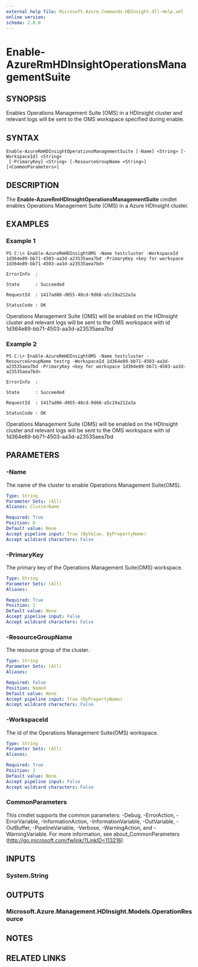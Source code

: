 ```yaml
---
external help file: Microsoft.Azure.Commands.HDInsight.dll-Help.xml
online version: 
schema: 2.0.0
---
```


# Enable-AzureRmHDInsightOperationsManagementSuite

## SYNOPSIS
Enables Operations Management Suite (OMS) in a HDInsight cluster and relevant logs will be sent to the OMS workspace specified during enable.

## SYNTAX

```
Enable-AzureRmHDInsightOperationsManagementSuite [-Name] <String> [-WorkspaceId] <String>
 [-PrimaryKey] <String> [-ResourceGroupName <String>] [<CommonParameters>]
```

## DESCRIPTION
The **Enable-AzureRmHDInsightOperationsManagementSuite** cmdlet enables Operations Management Suite (OMS) in a Azure HDInsight cluster.

## EXAMPLES

### Example 1
```
PS C:\> Enable-AzureRmHDInsightOMS -Name testcluster -WorkspaceId 1d364e89-bb71-4503-aa3d-a23535aea7bd -PrimaryKey <key for workspace 1d364e89-bb71-4503-aa3d-a23535aea7bd>
```

```
ErrorInfo  : 
```

```
State      : Succeeded
```

```
RequestId  : 1417ad86-d055-48cd-9d68-a5c19a212a3a
```

```
StatusCode : OK
```

Operations Management Suite (OMS) will be enabled on the HDInsight cluster and relevant logs will be sent to the OMS workspace with id 1d364e89-bb71-4503-aa3d-a23535aea7bd

### Example 2
```
PS C:\> Enable-AzureRmHDInsightOMS -Name testcluster -ResourceGroupName testrg -WorkspaceId 1d364e89-bb71-4503-aa3d-a23535aea7bd -PrimaryKey <key for workspace 1d364e89-bb71-4503-aa3d-a23535aea7bd>
```

```
ErrorInfo  :
```

``` 
State      : Succeeded
```

```
RequestId  : 1417ad86-d055-48cd-9d68-a5c19a212a3a
```

```
StatusCode : OK
```

Operations Management Suite (OMS) will be enabled on the HDInsight cluster and relevant logs will be sent to the OMS workspace with id 1d364e89-bb71-4503-aa3d-a23535aea7bd

## PARAMETERS

### -Name
The name of the cluster to enable Operations Management Suite(OMS).

```yaml
Type: String
Parameter Sets: (All)
Aliases: ClusterName

Required: True
Position: 0
Default value: None
Accept pipeline input: True (ByValue, ByPropertyName)
Accept wildcard characters: False
```

### -PrimaryKey
The primary key of the Operations Management Suite(OMS) workspace.

```yaml
Type: String
Parameter Sets: (All)
Aliases: 

Required: True
Position: 2
Default value: None
Accept pipeline input: False
Accept wildcard characters: False
```

### -ResourceGroupName
The resource group of the cluster.

```yaml
Type: String
Parameter Sets: (All)
Aliases: 

Required: False
Position: Named
Default value: None
Accept pipeline input: True (ByPropertyName)
Accept wildcard characters: False
```

### -WorkspaceId
The id of the Operations Management Suite(OMS) workspace.

```yaml
Type: String
Parameter Sets: (All)
Aliases: 

Required: True
Position: 1
Default value: None
Accept pipeline input: False
Accept wildcard characters: False
```

### CommonParameters
This cmdlet supports the common parameters: -Debug, -ErrorAction, -ErrorVariable, -InformationAction, -InformationVariable, -OutVariable, -OutBuffer, -PipelineVariable, -Verbose, -WarningAction, and -WarningVariable. For more information, see about_CommonParameters (http://go.microsoft.com/fwlink/?LinkID=113216).

## INPUTS

### System.String

## OUTPUTS

### Microsoft.Azure.Management.HDInsight.Models.OperationResource

## NOTES

## RELATED LINKS

